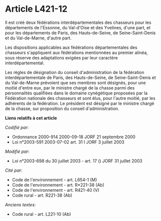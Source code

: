 # Article L421-12

Il est créé deux fédérations interdépartementales des chasseurs pour les départements de l'Essonne, du Val-d'Oise et des
Yvelines, d'une part, et pour les départements de Paris, des Hauts-de-Seine, de Seine-Saint-Denis et du Val-de-Marne, d'autre
part.

Les dispositions applicables aux fédérations départementales des chasseurs s'appliquent aux fédérations mentionnées au
premier alinéa, sous réserve des adaptations exigées par leur caractère interdépartemental.

Les règles de désignation du conseil d'administration de la fédération interdépartementale de Paris, des Hauts-de-Seine, de
Seine-Saint-Denis et du Val-de-Marne prévoient que ses membres sont désignés, pour une moitié d'entre eux, par le ministre
chargé de la chasse parmi des personnalités qualifiées dans le domaine cynégétique proposées par la Fédération nationale des
chasseurs et sont élus, pour l'autre moitié, par les adhérents de la fédération. Le président est désigné par le ministre
chargé de la chasse, sur proposition du conseil d'administration.

**Liens relatifs à cet article**

_Codifié par_:

  - Ordonnance 2000-914 2000-09-18 JORF 21 septembre 2000
  - Loi n°2003-591 2003-07-02 art. 31 I JORF 3 juillet 2003

_Modifié par_:

  - Loi n°2003-698 du 30 juillet 2003 - art. 17 () JORF 31 juillet 2003

_Cité par_:

  - Code de l'environnement - art. L654-1 (M)
  - Code de l'environnement - art. R*221-38 (Ab)
  - Code de l'environnement - art. R421-40 (V)
  - Code rural - art. R221-38 (Ab)

_Anciens textes_:

  - Code rural - art. L221-10 (Ab)
